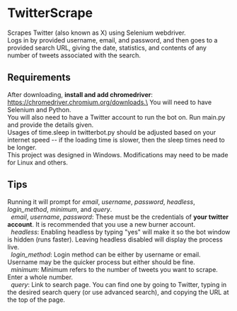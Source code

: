 # TwitterScrape
Scrapes Twitter (also known as X) using Selenium webdriver.<br />
Logs in by provided username, email, and password, and then goes to a provided search URL, giving the date, statistics, and contents of any number of tweets associated with the search.

## Requirements
After downloading, **install and add chromedriver**: https://chromedriver.chromium.org/downloads.\
You will need to have Selenium and Python. \
You will also need to have a Twitter account to run the bot on. Run main.py and provide the details given.\
Usages of time.sleep in twitterbot.py should be adjusted based on your internet speed -- if the loading time is slower, then the sleep times need to be longer.\
This project was designed in Windows. Modifications may need to be made for Linux and others.  

## Tips
Running it will prompt for *email*, *username*, *password*, *headless*, *login_method*, *minimum*, and *query*.\
&nbsp;&nbsp;*email*, *username*, *password*: These must be the credentials of **your twitter account**. It is recommended that you use a new burner account.\
&nbsp;&nbsp;*headless*: Enabling headless by typing "yes" will make it so the bot window is hidden (runs faster). Leaving headless disabled will display the process live.\
&nbsp;&nbsp;*login_method*: Login method can be either by username or email. Username may be the quicker process but either should be fine.\
&nbsp;&nbsp;*minimum*: Minimum refers to the number of tweets you want to scrape. Enter a whole number.\
&nbsp;&nbsp;*query*: Link to search page. You can find one by going to Twitter, typing in the desired search query (or use advanced search), and copying the URL at the top of the page.
